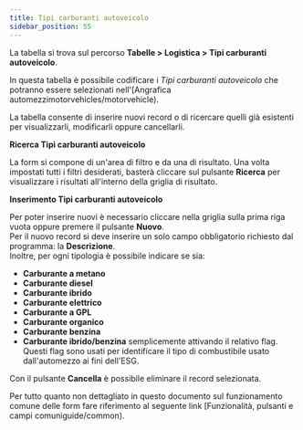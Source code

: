 ```yaml
---
title: Tipi carburanti autoveicolo
sidebar_position: 55
---
```


La tabella si trova sul percorso **Tabelle > Logistica > Tipi carburanti autoveicolo**.

In questa tabella è possibile codificare i *Tipi carburanti autoveicolo* che potranno essere selezionati nell'[Angrafica automezzimotorvehicles/motorvehicle).

La tabella consente di inserire nuovi record o di ricercare quelli già esistenti per visualizzarli, modificarli oppure cancellarli.

**Ricerca Tipi carburanti autoveicolo**

La form si compone di un'area di filtro e da una di risultato. Una volta impostati tutti i filtri desiderati, basterà cliccare sul pulsante **Ricerca** per visualizzare i risultati all'interno della griglia di risultato.

**Inserimento Tipi carburanti autoveicolo**

Per poter inserire nuovi è necessario cliccare nella griglia sulla prima riga vuota oppure premere il pulsante **Nuovo**.     
Per il nuovo record si deve inserire un solo campo obbligatorio richiesto dal programma: la **Descrizione**.         
Inoltre, per ogni tipologia è possibile indicare se sia:
- **Carburante a metano**
- **Carburante diesel**
- **Carburante ibrido**
- **Carburante elettrico**
- **Carburante a GPL**
- **Carburante organico**
- **Carburante benzina**
- **Carburante ibrido/benzina**
semplicemente attivando il relativo flag.
Questi flag sono usati per identificare il tipo di combustibile usato dall'automezzo ai fini dell'ESG.

Con il pulsante **Cancella** è possibile eliminare il record selezionata.

Per tutto quanto non dettagliato in questo documento sul funzionamento comune delle form fare riferimento al seguente link [Funzionalità, pulsanti e campi comuniguide/common). 
